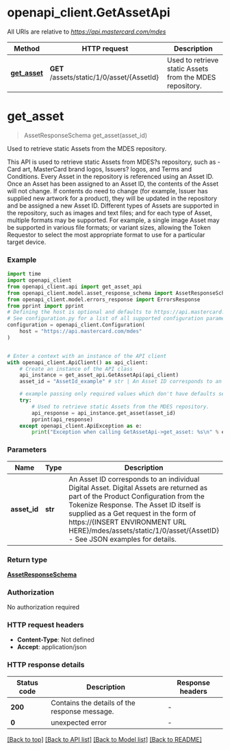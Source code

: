 # openapi_client.GetAssetApi

All URIs are relative to *https://api.mastercard.com/mdes*

Method | HTTP request | Description
------------- | ------------- | -------------
[**get_asset**](GetAssetApi.md#get_asset) | **GET** /assets/static/1/0/asset/{AssetId} | Used to retrieve static Assets from the MDES repository.


# **get_asset**
> AssetResponseSchema get_asset(asset_id)

Used to retrieve static Assets from the MDES repository.

This API is used to retrieve static Assets from MDES?s repository, such as - Card art, MasterCard brand logos, Issuers? logos, and Terms and Conditions. Every Asset in the repository is referenced using an Asset ID. Once an Asset has been assigned to an Asset ID, the contents of the Asset will not change. If contents do need to change (for example, Issuer has supplied new artwork for a product), they will be updated in the repository and be assigned a new Asset ID.  Different types of Assets are supported in the repository, such as images and text files; and for each type of Asset, multiple formats may be supported. For example, a single image Asset may be supported in various file formats; or variant sizes, allowing the Token Requestor to select the most appropriate format to use for a particular target device. 

### Example

```python
import time
import openapi_client
from openapi_client.api import get_asset_api
from openapi_client.model.asset_response_schema import AssetResponseSchema
from openapi_client.model.errors_response import ErrorsResponse
from pprint import pprint
# Defining the host is optional and defaults to https://api.mastercard.com/mdes
# See configuration.py for a list of all supported configuration parameters.
configuration = openapi_client.Configuration(
    host = "https://api.mastercard.com/mdes"
)


# Enter a context with an instance of the API client
with openapi_client.ApiClient() as api_client:
    # Create an instance of the API class
    api_instance = get_asset_api.GetAssetApi(api_client)
    asset_id = "AssetId_example" # str | An Asset ID corresponds to an individual Digital Asset. Digital Assets are returned as part of the Product Configuration from the Tokenize Response. The Asset ID itself is supplied as a Get request in the form of https://{INSERT ENVIRONMENT URL HERE}/mdes/assets/static/1/0/asset/{AssetID} - See JSON examples for details. 

    # example passing only required values which don't have defaults set
    try:
        # Used to retrieve static Assets from the MDES repository.
        api_response = api_instance.get_asset(asset_id)
        pprint(api_response)
    except openapi_client.ApiException as e:
        print("Exception when calling GetAssetApi->get_asset: %s\n" % e)
```


### Parameters

Name | Type | Description  | Notes
------------- | ------------- | ------------- | -------------
 **asset_id** | **str**| An Asset ID corresponds to an individual Digital Asset. Digital Assets are returned as part of the Product Configuration from the Tokenize Response. The Asset ID itself is supplied as a Get request in the form of https://{INSERT ENVIRONMENT URL HERE}/mdes/assets/static/1/0/asset/{AssetID} - See JSON examples for details.  |

### Return type

[**AssetResponseSchema**](AssetResponseSchema.md)

### Authorization

No authorization required

### HTTP request headers

 - **Content-Type**: Not defined
 - **Accept**: application/json


### HTTP response details
| Status code | Description | Response headers |
|-------------|-------------|------------------|
**200** | Contains the details of the response message.  |  -  |
**0** | unexpected error  |  -  |

[[Back to top]](#) [[Back to API list]](../README.md#documentation-for-api-endpoints) [[Back to Model list]](../README.md#documentation-for-models) [[Back to README]](../README.md)


